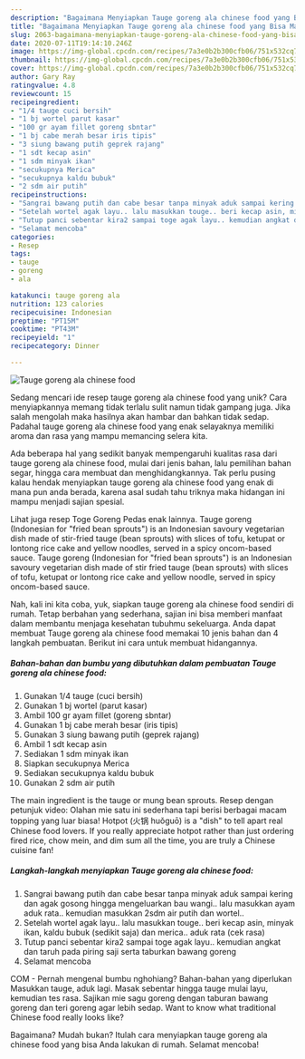 ```yaml
---
description: "Bagaimana Menyiapkan Tauge goreng ala chinese food yang Bisa Manjain Lidah"
title: "Bagaimana Menyiapkan Tauge goreng ala chinese food yang Bisa Manjain Lidah"
slug: 2063-bagaimana-menyiapkan-tauge-goreng-ala-chinese-food-yang-bisa-manjain-lidah
date: 2020-07-11T19:14:10.246Z
image: https://img-global.cpcdn.com/recipes/7a3e0b2b300cfb06/751x532cq70/tauge-goreng-ala-chinese-food-foto-resep-utama.jpg
thumbnail: https://img-global.cpcdn.com/recipes/7a3e0b2b300cfb06/751x532cq70/tauge-goreng-ala-chinese-food-foto-resep-utama.jpg
cover: https://img-global.cpcdn.com/recipes/7a3e0b2b300cfb06/751x532cq70/tauge-goreng-ala-chinese-food-foto-resep-utama.jpg
author: Gary Ray
ratingvalue: 4.8
reviewcount: 15
recipeingredient:
- "1/4 tauge cuci bersih"
- "1 bj wortel parut kasar"
- "100 gr ayam fillet goreng sbntar"
- "1 bj cabe merah besar iris tipis"
- "3 siung bawang putih geprek rajang"
- "1 sdt kecap asin"
- "1 sdm minyak ikan"
- "secukupnya Merica"
- "secukupnya kaldu bubuk"
- "2 sdm air putih"
recipeinstructions:
- "Sangrai bawang putih dan cabe besar tanpa minyak aduk sampai kering dan agak gosong hingga mengeluarkan bau wangi.. lalu masukkan ayam aduk rata.. kemudian masukkan 2sdm air putih dan wortel.."
- "Setelah wortel agak layu.. lalu masukkan touge.. beri kecap asin, minyak ikan, kaldu bubuk (sedikit saja) dan merica.. aduk rata (cek rasa)"
- "Tutup panci sebentar kira2 sampai toge agak layu.. kemudian angkat dan taruh pada piring saji serta taburkan bawang goreng"
- "Selamat mencoba"
categories:
- Resep
tags:
- tauge
- goreng
- ala

katakunci: tauge goreng ala 
nutrition: 123 calories
recipecuisine: Indonesian
preptime: "PT15M"
cooktime: "PT43M"
recipeyield: "1"
recipecategory: Dinner

---
```



![Tauge goreng ala chinese food](https://img-global.cpcdn.com/recipes/7a3e0b2b300cfb06/751x532cq70/tauge-goreng-ala-chinese-food-foto-resep-utama.jpg)

Sedang mencari ide resep tauge goreng ala chinese food yang unik? Cara menyiapkannya memang tidak terlalu sulit namun tidak gampang juga. Jika salah mengolah maka hasilnya akan hambar dan bahkan tidak sedap. Padahal tauge goreng ala chinese food yang enak selayaknya memiliki aroma dan rasa yang mampu memancing selera kita.

Ada beberapa hal yang sedikit banyak mempengaruhi kualitas rasa dari tauge goreng ala chinese food, mulai dari jenis bahan, lalu pemilihan bahan segar, hingga cara membuat dan menghidangkannya. Tak perlu pusing kalau hendak menyiapkan tauge goreng ala chinese food yang enak di mana pun anda berada, karena asal sudah tahu triknya maka hidangan ini mampu menjadi sajian spesial.

Lihat juga resep Toge Goreng Pedas enak lainnya. Tauge goreng (Indonesian for &#34;fried bean sprouts&#34;) is an Indonesian savoury vegetarian dish made of stir-fried tauge (bean sprouts) with slices of tofu, ketupat or lontong rice cake and yellow noodles, served in a spicy oncom-based sauce. Tauge goreng (Indonesian for &#34;fried bean sprouts&#34;) is an Indonesian savoury vegetarian dish made of stir fried tauge (bean sprouts) with slices of tofu, ketupat or lontong rice cake and yellow noodle, served in spicy oncom-based sauce.


Nah, kali ini kita coba, yuk, siapkan tauge goreng ala chinese food sendiri di rumah. Tetap berbahan yang sederhana, sajian ini bisa memberi manfaat dalam membantu menjaga kesehatan tubuhmu sekeluarga. Anda dapat membuat Tauge goreng ala chinese food memakai 10 jenis bahan dan 4 langkah pembuatan. Berikut ini cara untuk membuat hidangannya.

<!--inarticleads1-->

##### Bahan-bahan dan bumbu yang dibutuhkan dalam pembuatan Tauge goreng ala chinese food:

1. Gunakan 1/4 tauge (cuci bersih)
1. Gunakan 1 bj wortel (parut kasar)
1. Ambil 100 gr ayam fillet (goreng sbntar)
1. Gunakan 1 bj cabe merah besar (iris tipis)
1. Gunakan 3 siung bawang putih (geprek rajang)
1. Ambil 1 sdt kecap asin
1. Sediakan 1 sdm minyak ikan
1. Siapkan secukupnya Merica
1. Sediakan secukupnya kaldu bubuk
1. Gunakan 2 sdm air putih


The main ingredient is the tauge or mung bean sprouts. Resep dengan petunjuk video: Olahan mie satu ini sederhana tapi berisi berbagai macam topping yang luar biasa! Hotpot (火锅 huǒguō) is a &#34;dish&#34; to tell apart real Chinese food lovers. If you really appreciate hotpot rather than just ordering fired rice, chow mein, and dim sum all the time, you are truly a Chinese cuisine fan! 

<!--inarticleads2-->

##### Langkah-langkah menyiapkan Tauge goreng ala chinese food:

1. Sangrai bawang putih dan cabe besar tanpa minyak aduk sampai kering dan agak gosong hingga mengeluarkan bau wangi.. lalu masukkan ayam aduk rata.. kemudian masukkan 2sdm air putih dan wortel..
1. Setelah wortel agak layu.. lalu masukkan touge.. beri kecap asin, minyak ikan, kaldu bubuk (sedikit saja) dan merica.. aduk rata (cek rasa)
1. Tutup panci sebentar kira2 sampai toge agak layu.. kemudian angkat dan taruh pada piring saji serta taburkan bawang goreng
1. Selamat mencoba


COM - Pernah mengenal bumbu nghohiang? Bahan-bahan yang diperlukan Masukkan tauge, aduk lagi. Masak sebentar hingga tauge mulai layu, kemudian tes rasa. Sajikan mie sagu goreng dengan taburan bawang goreng dan teri goreng agar lebih sedap. Want to know what traditional Chinese food really looks like? 

Bagaimana? Mudah bukan? Itulah cara menyiapkan tauge goreng ala chinese food yang bisa Anda lakukan di rumah. Selamat mencoba!
